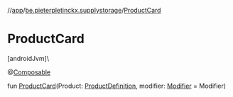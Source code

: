 //[app](../../index.md)/[be.pieterpletinckx.supplystorage](index.md)/[ProductCard](-product-card.md)

# ProductCard

[androidJvm]\

@[Composable](https://developer.android.com/reference/kotlin/androidx/compose/runtime/Composable.html)

fun [ProductCard](-product-card.md)(Product: [ProductDefinition](../be.pieterpletinckx.supplystorage.model/-product-definition/index.md), modifier: [Modifier](https://developer.android.com/reference/kotlin/androidx/compose/ui/Modifier.html) = Modifier)
